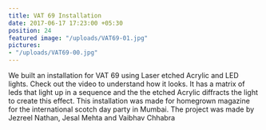 ```yaml
---
title: VAT 69 Installation
date: 2017-06-17 17:23:00 +05:30
position: 24
featured image: "/uploads/VAT69-01.jpg"
pictures:
- "/uploads/VAT69-00.jpg"
---
```


We built an installation for VAT 69 using Laser etched Acrylic and LED lights. Check out the video to understand how it looks. It has a matrix of leds that light up in a sequence and the the etched Acrylic diffracts the light to create this effect. 
This installation was made for homegrown magazine for the international scotch day party in Mumbai. 
The project was made by Jezreel Nathan, Jesal Mehta and Vaibhav Chhabra